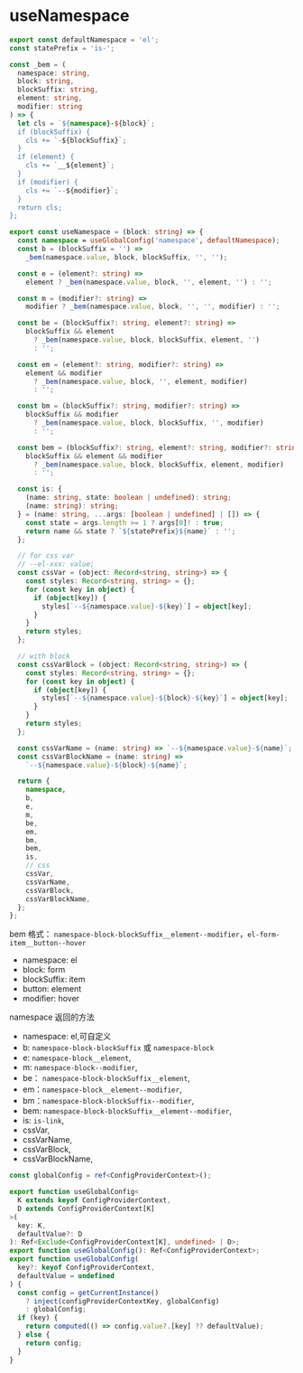 # useNamespace

```ts
export const defaultNamespace = 'el';
const statePrefix = 'is-';

const _bem = (
  namespace: string,
  block: string,
  blockSuffix: string,
  element: string,
  modifier: string
) => {
  let cls = `${namespace}-${block}`;
  if (blockSuffix) {
    cls += `-${blockSuffix}`;
  }
  if (element) {
    cls += `__${element}`;
  }
  if (modifier) {
    cls += `--${modifier}`;
  }
  return cls;
};
```

```ts
export const useNamespace = (block: string) => {
  const namespace = useGlobalConfig('namespace', defaultNamespace);
  const b = (blockSuffix = '') =>
    _bem(namespace.value, block, blockSuffix, '', '');

  const e = (element?: string) =>
    element ? _bem(namespace.value, block, '', element, '') : '';

  const m = (modifier?: string) =>
    modifier ? _bem(namespace.value, block, '', '', modifier) : '';

  const be = (blockSuffix?: string, element?: string) =>
    blockSuffix && element
      ? _bem(namespace.value, block, blockSuffix, element, '')
      : '';

  const em = (element?: string, modifier?: string) =>
    element && modifier
      ? _bem(namespace.value, block, '', element, modifier)
      : '';

  const bm = (blockSuffix?: string, modifier?: string) =>
    blockSuffix && modifier
      ? _bem(namespace.value, block, blockSuffix, '', modifier)
      : '';

  const bem = (blockSuffix?: string, element?: string, modifier?: string) =>
    blockSuffix && element && modifier
      ? _bem(namespace.value, block, blockSuffix, element, modifier)
      : '';

  const is: {
    (name: string, state: boolean | undefined): string;
    (name: string): string;
  } = (name: string, ...args: [boolean | undefined] | []) => {
    const state = args.length >= 1 ? args[0]! : true;
    return name && state ? `${statePrefix}${name}` : '';
  };

  // for css var
  // --el-xxx: value;
  const cssVar = (object: Record<string, string>) => {
    const styles: Record<string, string> = {};
    for (const key in object) {
      if (object[key]) {
        styles[`--${namespace.value}-${key}`] = object[key];
      }
    }
    return styles;
  };

  // with block
  const cssVarBlock = (object: Record<string, string>) => {
    const styles: Record<string, string> = {};
    for (const key in object) {
      if (object[key]) {
        styles[`--${namespace.value}-${block}-${key}`] = object[key];
      }
    }
    return styles;
  };

  const cssVarName = (name: string) => `--${namespace.value}-${name}`;
  const cssVarBlockName = (name: string) =>
    `--${namespace.value}-${block}-${name}`;

  return {
    namespace,
    b,
    e,
    m,
    be,
    em,
    bm,
    bem,
    is,
    // css
    cssVar,
    cssVarName,
    cssVarBlock,
    cssVarBlockName,
  };
};
```

bem 格式： `namespace-block-blockSuffix__element--modifier`，`el-form-item__button--hover`

- namespace: el
- block: form
- blockSuffix: item
- button: element
- modifier: hover

namespace 返回的方法

- namespace: el,可自定义
- b: `namespace-block-blockSuffix` 或 `namespace-block`
- e: `namespace-block__element`,
- m: `namespace-block--modifier`,
- be： `namespace-block-blockSuffix__element`,
- em：`namespace-block__element--modifier`,
- bm：`namespace-block-blockSuffix--modifier`,
- bem: `namespace-block-blockSuffix__element--modifier`,
- is: `is-link`,
- cssVar,
- cssVarName,
- cssVarBlock,
- cssVarBlockName,

```ts
const globalConfig = ref<ConfigProviderContext>();

export function useGlobalConfig<
  K extends keyof ConfigProviderContext,
  D extends ConfigProviderContext[K]
>(
  key: K,
  defaultValue?: D
): Ref<Exclude<ConfigProviderContext[K], undefined> | D>;
export function useGlobalConfig(): Ref<ConfigProviderContext>;
export function useGlobalConfig(
  key?: keyof ConfigProviderContext,
  defaultValue = undefined
) {
  const config = getCurrentInstance()
    ? inject(configProviderContextKey, globalConfig)
    : globalConfig;
  if (key) {
    return computed(() => config.value?.[key] ?? defaultValue);
  } else {
    return config;
  }
}
```
